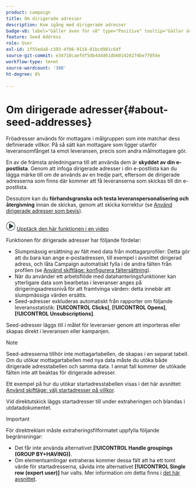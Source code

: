 ```yaml
---
product: campaign
title: Om dirigerade adresser
description: Kom igång med dirigerade adresser
badge-v8: label="Gäller även för v8" type="Positive" tooltip="Gäller även Campaign v8"
feature: Seed Address
role: User
exl-id: 1f55eda8-c393-4f86-9118-01bcd981c6df
source-git-commit: e34718caefdf5db4ddd61db601420274be77054e
workflow-type: tm+mt
source-wordcount: '388'
ht-degree: 8%

---
```


# Om dirigerade adresser{#about-seed-addresses}

Fröadresser används för mottagare i målgruppen som inte matchar dess definierade villkor. På så sätt kan mottagare som ligger utanför leveransomfånget ta emot leveransen, precis som andra målmottagare gör.

En av de främsta anledningarna till att använda dem är **skyddet av din e-postlista**. Genom att infoga dirigerade adresser i din e-postlista kan du lägga märke till om de används av en tredje part, eftersom de dirigerade adresserna som finns där kommer att få leveranserna som skickas till din e-postlista.

Dessutom kan du **förhandsgranska och testa leveranspersonalisering och återgivning** innan de skickas, genom att skicka korrektur (se [Använd dirigerade adresser som bevis](steps-defining-the-target-population.md#using-seed-addresses-as-proof)).

![](assets/do-not-localize/how-to-video.png) [Upptäck den här funktionen i en video](steps-defining-the-target-population.md#seeds-and-proofs-video)

Funktionen för dirigerade adresser har följande fördelar:

* Slumpmässig ersättning av fält med data från mottagarprofiler: Detta gör att du bara kan ange e-postadressen, till exempel i avsnittet dirigerad adress, och låta Campaign automatiskt fylla i de andra fälten från profilen (se [Använd skiftläge: konfigurera fältersättning](use-case-configuring-the-field-substitution.md)).
* När du använder ett arbetsflöde med datahanteringsfunktioner kan ytterligare data som bearbetas i leveranser anges på dirigeringsadressnivå för att framtvinga värden: detta innebär att slumpmässiga värden ersätts.
* Seed-adresser exkluderas automatiskt från rapporter om följande leveransstatistik: **[!UICONTROL Clicks]**, **[!UICONTROL Opens]**, **[!UICONTROL Unsubscriptions]**.

Seed-adresser läggs till i målet för leveranser genom att importeras eller skapas direkt i leveransen eller kampanjen.

>[!NOTE]
>
>Seed-adresserna tillhör inte mottagartabellen, de skapas i en separat tabell. Om du utökar mottagartabellen med nya data måste du utöka både dirigerade adresstabellen och samma data. I annat fall kommer de utökade fälten inte att beaktas för dirigerade adresser.
>
>Ett exempel på hur du utökar startadresstabellen visas i det här avsnittet: [Använd skiftläge: välj startadresser på villkor](use-case-selecting-seed-addresses-on-criteria.md).

Vid direktutskick läggs startadresser till under extraheringen och blandas i utdatadokumentet.

>[!IMPORTANT]
>
>För direktreklam måste extraheringsfilformatet uppfylla följande begränsningar:
>
>* Det får inte använda alternativet **[!UICONTROL Handle groupings (GROUP BY+HAVING)]**.
>* Om elementsamlingar extraheras kommer dessa fält att ha ett tomt värde för startadresserna, såvida inte alternativet **[!UICONTROL Single row (expert user)]** har valts. Mer information om detta finns i [det här avsnittet](../../platform/using/executing-export-jobs.md#step-7---data-formatting).
>
